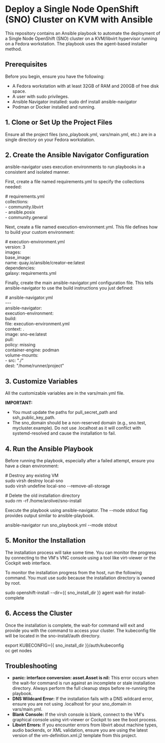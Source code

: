 # **Deploy a Single Node OpenShift (SNO) Cluster on KVM with Ansible**

This repository contains an Ansible playbook to automate the deployment of a Single Node OpenShift (SNO) cluster on a KVM/libvirt hypervisor running on a Fedora workstation. The playbook uses the agent-based installer method.

## **Prerequisites**

Before you begin, ensure you have the following:

* A Fedora workstation with at least 32GB of RAM and 200GB of free disk space.  
* A user with sudo privileges.  
* Ansible Navigator installed: sudo dnf install ansible-navigator  
* Podman or Docker installed and running.

## **1\. Clone or Set Up the Project Files**

Ensure all the project files (sno\_playbook.yml, vars/main.yml, etc.) are in a single directory on your Fedora workstation.

## **2\. Create the Ansible Navigator Configuration**

ansible-navigator uses execution environments to run playbooks in a consistent and isolated manner.

First, create a file named requirements.yml to specify the collections needed:

\# requirements.yml  
collections:  
  \- community.libvirt  
  \- ansible.posix  
  \- community.general

Next, create a file named execution-environment.yml. This file defines how to build your custom environment:

\# execution-environment.yml  
version: 3  
images:  
  base\_image:  
    name: quay.io/ansible/creator-ee:latest  
dependencies:  
  galaxy: requirements.yml

Finally, create the main ansible-navigator.yml configuration file. This tells ansible-navigator to use the build instructions you just defined:

\# ansible-navigator.yml  
\---  
ansible-navigator:  
  execution-environment:  
    build:  
      file: execution-environment.yml  
      context: .  
    image: sno-ee:latest  
    pull:  
      policy: missing  
    container-engine: podman  
    volume-mounts:  
      \- src: "./"  
        dest: "/home/runner/project"

## **3\. Customize Variables**

All the customizable variables are in the vars/main.yml file.

**IMPORTANT:**

* You must update the paths for pull\_secret\_path and ssh\_public\_key\_path.  
* The sno\_domain should be a non-reserved domain (e.g., sno.test, mycluster.example). Do not use .localhost as it will conflict with systemd-resolved and cause the installation to fail.

## **4\. Run the Ansible Playbook**

Before running the playbook, especially after a failed attempt, ensure you have a clean environment:

\# Destroy any existing VM  
sudo virsh destroy local-sno  
sudo virsh undefine local-sno \--remove-all-storage

\# Delete the old installation directory  
sudo rm \-rf /home/arolivei/sno-install

Execute the playbook using ansible-navigator. The \--mode stdout flag provides output similar to ansible-playbook.

ansible-navigator run sno\_playbook.yml \--mode stdout

## **5\. Monitor the Installation**

The installation process will take some time. You can monitor the progress by connecting to the VM's VNC console using a tool like virt-viewer or the Cockpit web interface.

To monitor the installation progress from the host, run the following command. You must use sudo because the installation directory is owned by root.

sudo openshift-install \--dir={{ sno\_install\_dir }} agent wait-for install-complete

## **6\. Access the Cluster**

Once the installation is complete, the wait-for command will exit and provide you with the command to access your cluster. The kubeconfig file will be located in the sno-install/auth directory.

export KUBECONFIG={{ sno\_install\_dir }}/auth/kubeconfig  
oc get nodes

## **Troubleshooting**

* **panic: interface conversion: asset.Asset is nil:** This error occurs when the wait-for command is run against an incomplete or stale installation directory. Always perform the full cleanup steps before re-running the playbook.  
* **DNS Wildcard Error:** If the installation fails with a DNS wildcard error, ensure you are not using .localhost for your sno\_domain in vars/main.yml.  
* **Blank Console:** If the virsh console is blank, connect to the VM's graphical console using virt-viewer or Cockpit to see the boot process.  
* **Libvirt Errors:** If you encounter errors from libvirt about machine types, audio backends, or XML validation, ensure you are using the latest version of the vm-definition.xml.j2 template from this project.